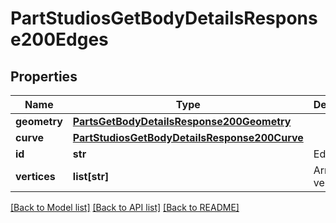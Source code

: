 # PartStudiosGetBodyDetailsResponse200Edges

## Properties
Name | Type | Description | Notes
------------ | ------------- | ------------- | -------------
**geometry** | [**PartsGetBodyDetailsResponse200Geometry**](PartsGetBodyDetailsResponse200Geometry.md) |  | [optional] 
**curve** | [**PartStudiosGetBodyDetailsResponse200Curve**](PartStudiosGetBodyDetailsResponse200Curve.md) |  | [optional] 
**id** | **str** | Edge ID | [optional] 
**vertices** | **list[str]** | Array of vertex IDs | [optional] 

[[Back to Model list]](../README.md#documentation-for-models) [[Back to API list]](../README.md#documentation-for-api-endpoints) [[Back to README]](../README.md)


